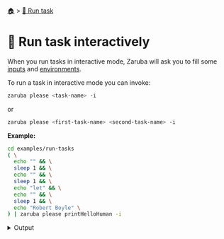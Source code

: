 <!--startTocHeader-->
[🏠](../README.md) > [🏃 Run task](README.md)
# 🏓 Run task interactively
<!--endTocHeader-->

When you run tasks in interactive mode, Zaruba will ask you to fill some [inputs](../core-concepts/task/task-inputs.md) and [environments](../core-concepts/task/task-envs/README.md).

To run a task in interactive mode you can invoke:

```bash
zaruba please <task-name> -i
```

or

```bash
zaruba please <first-task-name> <second-task-name> -i
```

__Example:__

<!--startCode-->
```bash
cd examples/run-tasks
( \
  echo "" && \
  sleep 1 && \
  echo "" && \
  sleep 1 && \
  echo "let" && \
  echo "" && \
  sleep 1 && \
  echo "Robert Boyle" \
) | zaruba please printHelloHuman -i
```
 
<details>
<summary>Output</summary>
 
```````
💀 Load additional value file
Search: █
? Do you want to load additional value file?: 
  ▸ 🏁 No
    📝 Yes
Search: █? Do you want to load additional value file?:   ▸ 🏁 No    📝 Yes✔ 🏁 No
💀 Load additional env
Search: █
? Do you want to load additional env?: 
  ▸ 🏁 No
    📝 Yes, from file
    📝 Yes, manually
Search: █? Do you want to load additional env?:   ▸ 🏁 No    📝 Yes, from file    📝 Yes, manually✔ 🏁 No
💀 1 of 1) humanName
Search: █
? Your name: 
  ▸ human
    Let me type it!
Search: l█? Your name:   ▸ Let me type it!Search: le█? Your name:   ▸ Let me type it!Search: let█? Your name:   ▸ Let me type it!Search: let█? Your name:   ▸ Let me type it!✔ Let me type it!
✔ Your name: █
✔ Your name: █
Your name: 
💀 🔎 Job Starting...
         Elapsed Time: 1.2µs
         Current Time: 23:32:41
💀 🏁 Run 🍏 'printHelloHuman' command on /home/gofrendi/zaruba/docs/examples/run-tasks
💀    🚀 printHelloHuman      🍏 23:32:41.826 hello
💀 🎉 Successfully running 🍏 'printHelloHuman' command
💀 🔎 Job Running...
         Elapsed Time: 102.4578ms
         Current Time: 23:32:41
💀 🎉 🎉🎉🎉🎉🎉🎉🎉🎉🎉🎉🎉
💀 🎉 Job Complete!!! 🎉🎉🎉
💀 🔥 Terminating
💀 🔎 Job Ended...
         Elapsed Time: 213.3338ms
         Current Time: 23:32:42
zaruba please printHelloHuman  -v 'humanName='
```````
</details>
<!--endCode-->


<!--startTocSubTopic-->
<!--endTocSubTopic-->